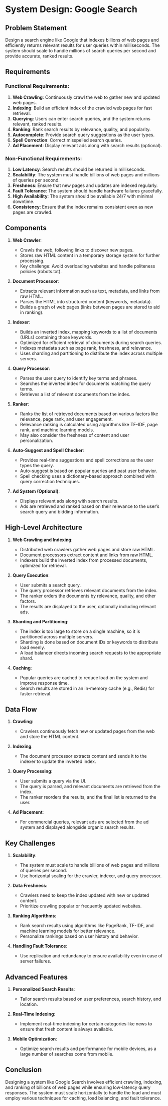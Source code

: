 # System Design: Google Search

## Problem Statement

Design a search engine like Google that indexes billions of web pages and efficiently returns relevant results for user queries within milliseconds. The system should scale to handle millions of search queries per second and provide accurate, ranked results.

## Requirements

### Functional Requirements:
1. **Web Crawling**: Continuously crawl the web to gather new and updated web pages.
2. **Indexing**: Build an efficient index of the crawled web pages for fast retrieval.
3. **Querying**: Users can enter search queries, and the system returns relevant, ranked results.
4. **Ranking**: Rank search results by relevance, quality, and popularity.
5. **Autocomplete**: Provide search query suggestions as the user types.
6. **Spell Correction**: Correct misspelled search queries.
7. **Ad Placement**: Display relevant ads along with search results (optional).

### Non-Functional Requirements:
1. **Low Latency**: Search results should be returned in milliseconds.
2. **Scalability**: The system must handle billions of web pages and millions of queries per second.
3. **Freshness**: Ensure that new pages and updates are indexed regularly.
4. **Fault Tolerance**: The system should handle hardware failures gracefully.
5. **High Availability**: The system should be available 24/7 with minimal downtime.
6. **Consistency**: Ensure that the index remains consistent even as new pages are crawled.

## Components

1. **Web Crawler**:
    - Crawls the web, following links to discover new pages.
    - Stores raw HTML content in a temporary storage system for further processing.
    - Key challenge: Avoid overloading websites and handle politeness policies (robots.txt).

2. **Document Processor**:
    - Extracts relevant information such as text, metadata, and links from raw HTML.
    - Parses the HTML into structured content (keywords, metadata).
    - Builds a graph of web pages (links between pages are stored to aid in ranking).

3. **Indexer**:
    - Builds an inverted index, mapping keywords to a list of documents (URLs) containing those keywords.
    - Optimized for efficient retrieval of documents during search queries.
    - Indexes metadata such as page rank, freshness, and relevance.
    - Uses sharding and partitioning to distribute the index across multiple servers.

4. **Query Processor**:
    - Parses the user query to identify key terms and phrases.
    - Searches the inverted index for documents matching the query terms.
    - Retrieves a list of relevant documents from the index.

5. **Ranker**:
    - Ranks the list of retrieved documents based on various factors like relevance, page rank, and user engagement.
    - Relevance ranking is calculated using algorithms like TF-IDF, page rank, and machine learning models.
    - May also consider the freshness of content and user personalization.

6. **Auto-Suggest and Spell Checker**:
    - Provides real-time suggestions and spell corrections as the user types the query.
    - Auto-suggest is based on popular queries and past user behavior.
    - Spell checking uses a dictionary-based approach combined with query correction techniques.

7. **Ad System (Optional)**:
    - Displays relevant ads along with search results.
    - Ads are retrieved and ranked based on their relevance to the user’s search query and bidding information.

## High-Level Architecture

1. **Web Crawling and Indexing**:
    - Distributed web crawlers gather web pages and store raw HTML.
    - Document processors extract content and links from raw HTML.
    - Indexers build the inverted index from processed documents, optimized for retrieval.

2. **Query Execution**:
    - User submits a search query.
    - The query processor retrieves relevant documents from the index.
    - The ranker orders the documents by relevance, quality, and other factors.
    - The results are displayed to the user, optionally including relevant ads.

3. **Sharding and Partitioning**:
    - The index is too large to store on a single machine, so it is partitioned across multiple servers.
    - Sharding is done based on document IDs or keywords to distribute load evenly.
    - A load balancer directs incoming search requests to the appropriate shard.

4. **Caching**:
    - Popular queries are cached to reduce load on the system and improve response time.
    - Search results are stored in an in-memory cache (e.g., Redis) for faster retrieval.

## Data Flow

1. **Crawling**:
    - Crawlers continuously fetch new or updated pages from the web and store the HTML content.

2. **Indexing**:
    - The document processor extracts content and sends it to the indexer to update the inverted index.

3. **Query Processing**:
    - User submits a query via the UI.
    - The query is parsed, and relevant documents are retrieved from the index.
    - The ranker reorders the results, and the final list is returned to the user.

4. **Ad Placement**:
    - For commercial queries, relevant ads are selected from the ad system and displayed alongside organic search results.

## Key Challenges

1. **Scalability**:
    - The system must scale to handle billions of web pages and millions of queries per second.
    - Use horizontal scaling for the crawler, indexer, and query processor.

2. **Data Freshness**:
    - Crawlers need to keep the index updated with new or updated content.
    - Prioritize crawling popular or frequently updated websites.

3. **Ranking Algorithms**:
    - Rank search results using algorithms like PageRank, TF-IDF, and machine learning models for better relevance.
    - Personalize rankings based on user history and behavior.

4. **Handling Fault Tolerance**:
    - Use replication and redundancy to ensure availability even in case of server failures.

## Advanced Features

1. **Personalized Search Results**:
    - Tailor search results based on user preferences, search history, and location.

2. **Real-Time Indexing**:
    - Implement real-time indexing for certain categories like news to ensure that fresh content is always available.

3. **Mobile Optimization**:
    - Optimize search results and performance for mobile devices, as a large number of searches come from mobile.

## Conclusion

Designing a system like Google Search involves efficient crawling, indexing, and ranking of billions of web pages while ensuring low-latency query responses. The system must scale horizontally to handle the load and must employ various techniques for caching, load balancing, and fault tolerance.